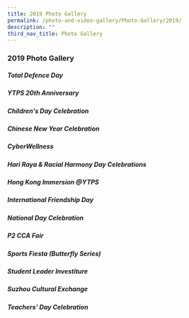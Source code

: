 ```yaml
---
title: 2019 Photo Gallery
permalink: /photo-and-video-gallery/Photo-Gallery/2019/
description: ""
third_nav_title: Photo Gallery
---
```

### 2019 Photo Gallery

##### Total Defence Day

##### YTPS 20th Anniversary

##### Children's Day Celebration

##### Chinese New Year Celebration

##### CyberWellness

##### Hari Raya & Racial Harmony Day Celebrations

##### Hong Kong Immersion @YTPS

##### International Friendship Day

##### National Day Celebration

##### P2 CCA Fair

##### Sports Fiesta (Butterfly Series)

##### Student Leader Investiture

##### Suzhou Cultural Exchange

##### Teachers' Day Celebration


